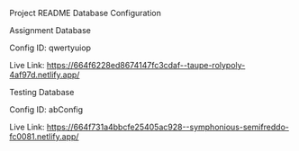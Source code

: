 Project README
Database Configuration

Assignment Database

Config ID: qwertyuiop

Live Link: https://664f6228ed8674147fc3cdaf--taupe-rolypoly-4af97d.netlify.app/

Testing Database

Config ID: abConfig

Live Link: https://664f731a4bbcfe25405ac928--symphonious-semifreddo-fc0081.netlify.app/
